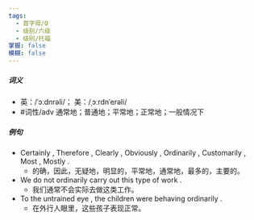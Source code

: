 ```yaml
---
tags:
  - 首字母/O
  - 级别/六级
  - 级别/托福
掌握: false
模糊: false
---
```

##### 词义
- 英：/ˈɔːdnrəli/； 美：/ˌɔːrdnˈerəli/
- #词性/adv  通常地；普通地；平常地；正常地；一般情况下
##### 例句
- Certainly , Therefore , Clearly , Obviously , Ordinarily , Customarily , Most , Mostly .
	- 的确，因此，无疑地，明显的，平常地，通常地，最多的，主要的。
- We do not ordinarily carry out this type of work .
	- 我们通常不会实际去做这类工作。
- To the untrained eye , the children were behaving ordinarily .
	- 在外行人眼里，这些孩子表现正常。
